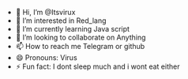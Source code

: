 - 👋 Hi, I’m @Itsvirux
- 👀 I’m interested in Red_lang
- 🌱 I’m currently learning Java script
- 💞️ I’m looking to collaborate on Anything
- 📫 How to reach me Telegram or github
- 😄 Pronouns: Virus
- ⚡ Fun fact: I dont sleep much and i wont eat either

<!---
Itsvirux/Itsvirux is a ✨ special ✨ repository because its `README.md` (this file) appears on your GitHub profile.
You can click the Preview link to take a look at your changes.
--->

